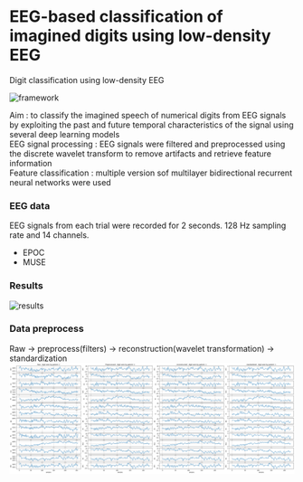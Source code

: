 # EEG-based classification of imagined digits using low-density EEG
Digit classification using low-density EEG

![framework](https://github.com/user-attachments/assets/67ebcabd-4574-4d10-aeb4-e97151581142)


Aim : to classify the imagined speech of numerical digits from EEG signals by exploiting the past and future temporal characteristics of the signal using several deep learning models  
EEG signal processing : EEG signals were filtered and preprocessed using the discrete wavelet transform to remove artifacts and retrieve feature information  
Feature classification : multiple version sof multilayer bidirectional recurrent neural networks were used

### EEG data
EEG signals from each trial were recorded for 2 seconds. 128 Hz sampling rate and 14 channels.
- EPOC 
- MUSE

### Results 
![results](https://github.com/user-attachments/assets/4e9681a4-3567-4a79-81b3-cc0d7d1e24e6)


### Data preprocess
Raw -> preprocess(filters) -> reconstruction(wavelet transformation) -> standardization
![raw](plot/3_plot.png)

